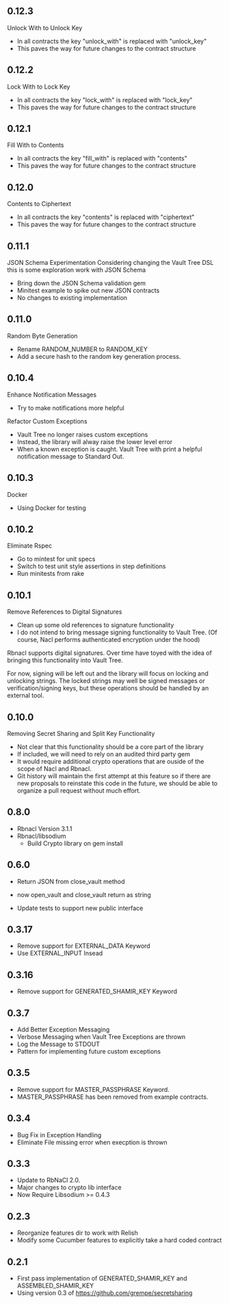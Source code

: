 ## 0.12.3

Unlock With to Unlock Key
* In all contracts the key "unlock_with" is replaced with "unlock_key"
* This paves the way for future changes to the contract structure

## 0.12.2

Lock With to Lock Key
* In all contracts the key "lock_with" is replaced with "lock_key"
* This paves the way for future changes to the contract structure

## 0.12.1

Fill With to Contents
* In all contracts the key "fill_with" is replaced with "contents"
* This paves the way for future changes to the contract structure

## 0.12.0

Contents to Ciphertext
* In all contracts the key "contents" is replaced with "ciphertext"
* This paves the way for future changes to the contract structure

## 0.11.1

JSON Schema Experimentation
Considering changing the Vault Tree DSL this is
some exploration work with JSON Schema

* Bring down the JSON Schema validation gem
* Minitest example to spike out new JSON contracts
* No changes to existing implementation

## 0.11.0
Random Byte Generation
* Rename RANDOM_NUMBER to RANDOM_KEY
* Add a secure hash to the random key
  generation process.

## 0.10.4
Enhance Notification Messages
* Try to make notifications more helpful

Refactor Custom Exceptions
* Vault Tree no longer raises custom exceptions
* Instead, the library will alway raise the lower level error
* When a known exception is caught. Vault Tree with print a helpful
  notification message to Standard Out.

## 0.10.3
Docker
* Using Docker for testing

## 0.10.2
Eliminate Rspec

* Go to mintest for unit specs
* Switch to test unit style assertions in step definitions
* Run minitests from rake

## 0.10.1
Remove References to Digital Signatures

* Clean up some old references to signature functionality
* I do not intend to bring message signing functionality to Vault Tree.
  (Of course, Nacl performs authenticated encryption under the hood)

Rbnacl supports digital signatures. Over time have toyed with the idea of
bringing this functionality into Vault Tree.

For now, signing will be left out and the library will focus on locking and
unlocking strings. The locked strings may well be signed messages or
verification/signing keys, but these operations should be handled by an
external tool.

## 0.10.0
Removing Secret Sharing and Split Key Functionality
* Not clear that this functionality should be a core part of the library
* If included, we will need to rely on an audited third party gem
* It would require additional crypto operations that are ouside of the scope
  of Nacl and Rbnacl.
* Git history will maintain the first attempt at this feature so if there
  are new proposals to reinstate this code in the future, we should be able
  to organize a pull request without much effort.

## 0.8.0
* Rbnacl Version 3.1.1
* Rbnacl/libsodium
  - Build Crypto library on gem install

## 0.6.0

* Return JSON from close_vault method
- now open_vault and close_vault return as string
* Update tests to support new public interface

## 0.3.17

* Remove support for EXTERNAL_DATA Keyword
* Use EXTERNAL_INPUT Insead

## 0.3.16

* Remove support for GENERATED_SHAMIR_KEY Keyword

## 0.3.7

* Add Better Exception Messaging
* Verbose Messaging when Vault Tree Exceptions are thrown
* Log the Message to STDOUT
* Pattern for implementing future custom exceptions

## 0.3.5

* Remove support for MASTER_PASSPHRASE Keyword.
* MASTER_PASSPHRASE has been removed from example contracts.

## 0.3.4

* Bug Fix in Exception Handling
* Eliminate File missing error when execption is thrown

## 0.3.3

* Update to RbNaCl 2.0.
* Major changes to crypto lib interface
* Now Require Libsodium >= 0.4.3

## 0.2.3

* Reorganize features dir to work with Relish
* Modify some Cucumber features to explicitly take a hard coded contract

## 0.2.1

* First pass implementation of GENERATED_SHAMIR_KEY and ASSEMBLED_SHAMIR_KEY
* Using version 0.3 of https://github.com/grempe/secretsharing
